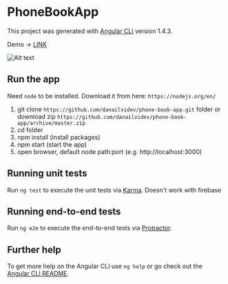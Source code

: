 # PhoneBookApp

This project was generated with [Angular CLI](https://github.com/angular/angular-cli) version 1.4.3.

Demo -> [LINK](https://geop.io/phone-book-app)

![Alt text](https://webadventure.org/phone-book-app/phone-app.jpg?raw=true "Sample")

## Run the app

Need `node` to be installed. Download it from here: `https://nodejs.org/en/`
1. git clone `https://github.com/danailvidev/phone-book-app.git` folder or download zip `https://github.com/danailvidev/phone-book-app/archive/master.zip`
2. cd folder
3. npm install (install packages)
4. npm start (start the app)
5. open browser, default node path:port (e.g. http://localhost:3000)

## Running unit tests

Run `ng test` to execute the unit tests via [Karma](https://karma-runner.github.io).
Doesn't work with firebase

## Running end-to-end tests

Run `ng e2e` to execute the end-to-end tests via [Protractor](http://www.protractortest.org/).

## Further help

To get more help on the Angular CLI use `ng help` or go check out the [Angular CLI README](https://github.com/angular/angular-cli/blob/master/README.md).
